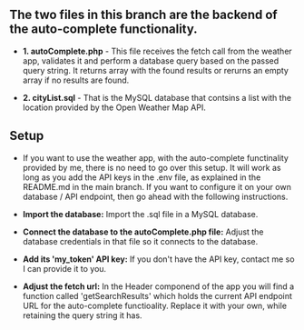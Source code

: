 ## The two files in this branch are the backend of the auto-complete functionality.

- **1. autoComplete.php** - This file receives the fetch call from the weather app, validates it and perform a database query based on the passed query string. It returns array with the found results or rerurns an empty array if no results are found.

- **2. cityList.sql** - That is the MySQL database that contsins a list with the location provided by the Open Weather Map API. 

## Setup

- If you want to use the weather app, with the auto-complete functinality provided by me, there is no need to go over this setup. It will work as long as you add the API keys in the .env file, as explained in the README.md in the main branch. If you want to configure it on your own database / API endpoint, then go ahead with the following instructions.

- **Import the database:** Import the .sql file in a MySQL database.
- **Connect the database to the autoComplete.php file:** Adjust the database credentials in that file so it connects to the database.
- **Add its 'my_token' API key:** If you don't have the API key, contact me so I can provide it to you.
- **Adjust the fetch url:** In the Header componend of the app you will find a function called 'getSearchResults' which holds the current API endpoint URL for the auto-complete functioality. Replace it with your own, while retaining the query string it has.

